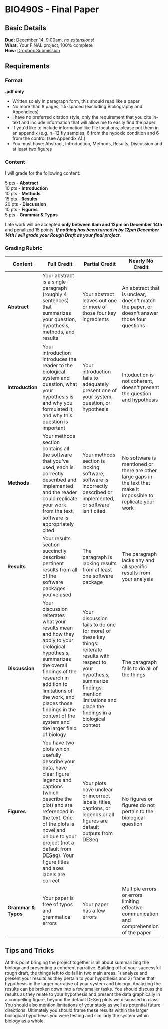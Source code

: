 # BIO490S - Final Paper

## Basic Details
**Due:** December 14, 9:00am, _no extensions!_  
**What:** Your FINAL project, 100% complete  
**How:** [Dropbox Submission](https://www.dropbox.com/request/8vknFzWVyqjoCNHc4i1k)  


## Requirements
### Format
**.pdf only**
* Written solely in paragraph form, this should read like a paper
* No more than 8 pages, 1.5-spaced (excluding Bibliography and Appendices)
* I have no preferred citation style, only the requirement that you cite in-text and include information that will allow me to easily find the paper
* If you'd like to include information like file locations, please put them in an appendix (e.g. n=12 fly samples, 6 from the hypoxic condition and 6 from the control (see Appendix A).)
* You must have: Abstract, Introduction, Methods, Results, Discussion and at least two figures

### Content
I will grade for the following content:

5 pts - **Abstract**        
10 pts - **Introduction**       
10 pts - **Methods**        
15 pts - **Results**        
20 pts - **Discussion**     
10 pts - **Figures**        
5 pts - **Grammar & Typos**     

Late work will be accepted **only between 9am and 12pm on December 14th** and penalized 15 points. _**If nothing has been turned in by 12pm December 14th I will grade your Rough Draft as your final project**_.

### Grading Rubric

|Content|Full Credit|Partial Credit|Nearly No Credit|
|--------|--------|--------|-------|
|**Abstract**|Your abstract is a single paragraph (roughly 4 sentences) that summarizes your question, hypothesis, methods, and results|Your abstract leaves out one or more of those four key ingredients|An abstract that is unclear, doesn't match the paper, or doesn't answer those four questions|
|**Introduction**|Your introduction introduces the reader to the biological system and question, what your hypothesis is and why you formulated it, and why this question is important|Your introduction fails to adequately present one of your system, question, or hypothesis|Intoduction is not coherent, doesn't present the question and hypothesis|
|**Methods**|Your methods section contains all the software that you've used, each is correctly described and implemented and the reader could replicate your work from the text, software is appropriately cited|Your methods section is lacking software, software is incorrectly described or implemented, or software isn't cited|No software is mentioned or there are other large gaps in the text that make it impossible to replicate your work|
|**Results**|Your results section succinctly describes pertinent results from all of the software packages you've used|The paragraph is lacking results from at least one software package|The paragraph lacks any and all specific results from your analysis|
|**Discussion**|Your discussion reiterates what your results mean and how they apply to your biological hypothesis, summarizes the overall findings of the research in addition to limitations of the work, and places those findings in the context of the system and the larger field of biology|Your discussion fails to do one (or more) of these key things: reiterate results with respect to your hypothesis, summarize findings, mention limitations and place the findings in a biological context|The paragraph fails to do all of the things|
|**Figures**|You have two plots which usefully describe your data, have clear figure legends and captions (which describe the plot) and are referenced in the text. One of the plots is novel and unique to your project (not a default from DESeq). Your figure titles and axes labels are correct|Your plots have unclear or incorrect labels, titles, captions, or legends or all figures are default outputs from DESeq|No figures or figures do not pertain to the biological question|
|**Grammar & Typos**|Your paper is free of typos and grammatical errors|Your paper has a few errors|Multiple errors or errors limiting effective communication and comprehension of the paper|

## Tips and Tricks
At this point bringing the project together is all about summarizing the biology and presenting a coherent narrative. Building off of your successful rough draft, the things left to do fall in two main areas: 1) analyze and present your results as they pertain to your hypothesis and 2) frame that hypothesis in the larger narrative of your system and biology. Analyzing the results can be broken down into a few smaller tasks. You should discuss the results as they relate to your hypothesis and present the data graphically in a compelling figure, beyond the default DESeq plots we discussed in class. You should also mention limitations of your study as well as potential future directions. Ultimately you should frame these results within the larger biological hypothesis you were testing and similarly the system within biology as a whole.